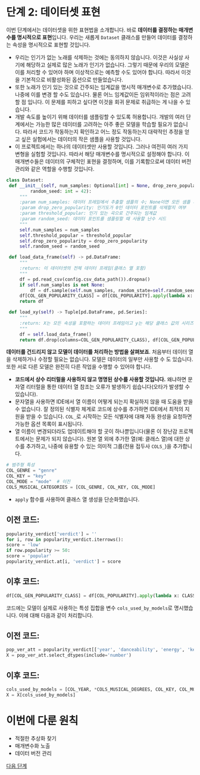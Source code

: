 # 단계 2: 데이터셋 표현

이번 단계에서는 데이터셋을 위한 표현법을 소개합니다. 바로 **데이터를 결정하는 매개변수를 명시적으로 표현**입니다. 우리는 새롭게 `Dataset` 클래스를 만들어 데이터를 결정하는 속성을 명시적으로 표현할 것입니다.

- 우리는 인기가 없는 노래를 삭제하는 것에는 동의하지 않습니다. 이것은 사실상 사기에 해당하고 실제로 많은 노래가 인기가 없습니다. 그렇기 때문에 우리의 모델은 이를 처리할 수 있어야 하며 이상적으로는 예측할 수도 있어야 합니다. 따라서 이것을 기본적으로 비활성화된 옵션으로 만들었습니다.
- 또한 노래가 인기 있는 것으로 간주되는 임계값을 명시적 매개변수로 추가했습니다. 나중에 이를 변경 할 수도 있습니다. 물론 어느 임계값이든 임위적이라는 점은 고려할 점 입니다. 이 문제를 피하고 싶다면 이것을 회귀 문제로 취급하는 게 나을 수 있습니다.
- 개발 속도를 높이기 위해 데이터를 샘플링할 수 있도록 허용합니다. 개발의 여러 단계에서는 가능한 많은 데이터를 고려하는 아주 좋은 모델을 학습할 필요가 없습니다. 따라서 코드가 작동하는지 확인하고 어느 정도 작동하는지 대략적인 추정을 얻고 싶은 실험에서는 데이터의 작은 샘플을 사용할 것입니다.
- 이 프로젝트에서는 하나의 데이터셋만 사용할 것입니다. 그러나 여전히 여러 가지 변형을 실험할 것입니다. 따라서 해당 매개변수를 명시적으로 설정해야 합니다. 이 매개변수들은 데이터의 구체적인 표현을 결정하며, 이를 기록함으로써 데이터 버전 관리와 같은 역할을 수행할 것입니다.



 ```python
class Dataset:
  def __init__(self, num_samples: Optional[int] = None, drop_zero_popularity: bool = False, threshold_popular: int = 50,
          random_seed: int = 42):
      """
      :param num_samples: 데이터 프레임에서 추출할 샘플의 수; None이면 모든 샘플 사용
      :param drop_zero_popularity: 인기도가 0인 데이터 포인트를 삭제할지 여부
      :param threshold_popular: 인기 있는 곡으로 간주되는 임계값
      :param random_seed: 데이터 포인트를 샘플링할 때 사용할 난수 시드
      """
      self.num_samples = num_samples
      self.threshold_popular = threshold_popular
      self.drop_zero_popularity = drop_zero_popularity
      self.random_seed = random_seed

  def load_data_frame(self) -> pd.DataFrame:
      """
      :return: 이 데이터셋의 전체 데이터 프레임(클래스 열 포함)
      """
      df = pd.read_csv(config.csv_data_path()).dropna()
      if self.num_samples is not None:
          df = df.sample(self.num_samples, random_state=self.random_seed)
      df[COL_GEN_POPULARITY_CLASS] = df[COL_POPULARITY].apply(lambda x: CLASS_POPULAR if x >= self.threshold_popular else CLASS_UNPOPULAR)
      return df

  def load_xy(self) -> Tuple[pd.DataFrame, pd.Series]:
      """
      :return: X는 모든 속성을 포함하는 데이터 프레임이고 y는 해당 클래스 값의 시리즈입니다.
      """
      df = self.load_data_frame()
      return df.drop(columns=COL_GEN_POPULARITY_CLASS), df[COL_GEN_POPULARITY_CLASS]
 ```

**데이터를 건드리지 않고 모델이 데이터를 처리하는 방법을 살펴보죠**. 처음부터 데이터 열을 삭제하거나 수정할 필요는 없습니다. 모델은 데이터의 일부만 사용할 수 도 있습니다. 또한 서로 다른 모델은 완전히 다른 작업을 수행할 수 있어야 합니다.
- **코드에서 상수 리터럴을 사용하지 않고 명명된 상수를 사용할 것입니다.** 왜냐하면 문자열 리터럴을 통한 데이터 열 참조는 오류가 발생하기 쉽습니다(오타가 발생할 수 있습니다).
- 문자열을 사용하면 IDE에서 열 이름이 어떻게 되는지 확실하지 않을 때 도움을 받을 수 없습니다. 잘 정의된 식별자 체계로 코드에 상수를 추가하면 IDE에서 최적의 지원을 받을 수 있습니다. `COL_`로 시작하는 모든 식별자에 대해 자동 완성을 요청하면 가능한 옵션 목록이 표시됩니다.
- 열 이름이 변경되더라도 업데이트해야 할 곳이 하나뿐입니다(물론 이 장난감 프로젝트에서는 문제가 되지 않습니다). 원본 열 외에 추가한 열(예: 클래스 열)에 대한 상수를 추가하고, 나중에 유용할 수 있는 의미적 그룹(전용 접두사 `COLS_`)을 추가합니다.

```python
# 범주형 특성
COL_GENRE = "genre"
COL_KEY = "key"
COL_MODE = "mode"  # 이진
COLS_MUSICAL_CATEGORIES = [COL_GENRE, COL_KEY, COL_MODE]
```

- `apply` 함수를 사용하여 클래스 열 생성을 단순화했습니다.

## 이전 코드:

```python
popularity_verdict['verdict'] = ''
for i, row in popularity_verdict.iterrows():
score = 'low'
if row.popularity >= 50:
score = 'popular'
popularity_verdict.at[i, 'verdict'] = score
```

## 이후 코드:

```python
df[COL_GEN_POPULARITY_CLASS] = df[COL_POPULARITY].apply(lambda x: CLASS_POPULAR if x >= self.threshold_popular else CLASS_UNPOPULAR)
```

코드에는 모델이 실제로 사용하는 특성 집합을 변수 `cols_used_by_models`로 명시했습니다. 이에 대해 다음과 같이 처리합니다.

## 이전 코드:

```python
pop_ver_att = popularity_verdict[['year', 'danceability', 'energy', 'key', 'loudness', 'mode', 'speechiness', 'acousticness', 'instrumentalness', 'liveness', 'valence', 'tempo', 'time_signature', 'duration_mins']]
X = pop_ver_att.select_dtypes(include='number')
```

## 이후 코드:

```python
cols_used_by_models = [COL_YEAR, *COLS_MUSICAL_DEGREES, COL_KEY, COL_MODE, COL_TEMPO, COL_TIME_SIGNATURE, COL_LOUDNESS, COL_DURATION_MS]
X = X[cols_used_by_models]
```
  
# 이번에 다룬 원칙

- 적절한 추상화 찾기
- 매개변수화 노출
- 데이터 버전 관리

[다음 단계](../step03-refactoring/README.md)
